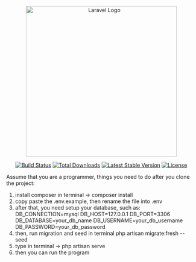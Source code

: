 <p align="center"><a href="https://laravel.com" target="_blank"><img src="https://raw.githubusercontent.com/laravel/art/master/logo-lockup/5%20SVG/2%20CMYK/1%20Full%20Color/laravel-logolockup-cmyk-red.svg" width="400" alt="Laravel Logo"></a></p>

<p align="center">
<a href="https://github.com/laravel/framework/actions"><img src="https://github.com/laravel/framework/workflows/tests/badge.svg" alt="Build Status"></a>
<a href="https://packagist.org/packages/laravel/framework"><img src="https://img.shields.io/packagist/dt/laravel/framework" alt="Total Downloads"></a>
<a href="https://packagist.org/packages/laravel/framework"><img src="https://img.shields.io/packagist/v/laravel/framework" alt="Latest Stable Version"></a>
<a href="https://packagist.org/packages/laravel/framework"><img src="https://img.shields.io/packagist/l/laravel/framework" alt="License"></a>
</p>

Assume that you are a programmer, things you need to do after you clone the project:
1. install composer in terminal -> composer install
2. copy paste the .env.example, then rename the file into .env
3. after that, you need setup your database, such as: 
    DB_CONNECTION=mysql
    DB_HOST=127.0.0.1
    DB_PORT=3306
    DB_DATABASE=your_db_name
    DB_USERNAME=your_db_username
    DB_PASSWORD=your_db_password
4. then, run migration and seed in terminal
    php artisan migrate:fresh --seed
5. type in terminal -> php artisan serve
6. then you can run the program
